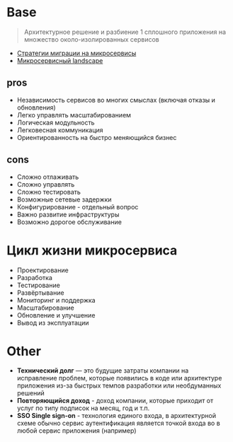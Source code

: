# Base
> Архитектурное решение и разбиение 1 сплошного приложения на множество около-изолированных сервисов
* [Стратегии миграции на микросервисы](microservices-migration.md)
* [Микросервисный landscape](microservices-landscape.md)
## pros
* Независимость сервисов во многих смыслах (включая отказы и обновления)
* Легко управлять масштабированием
* Логическая модульность
* Легковесная коммуникация
* Ориентированность на быстро меняющийся бизнес
## cons
* Сложно отлаживать
* Сложно управлять
* Сложно тестировать
* Возможные сетевые задержки
* Конфигурирование - отдельный вопрос
* Важно развитие инфраструктуры
* Возможно дорогое обслуживание
# Цикл жизни микросервиса
* Проектирование
* Разработка
* Тестирование
* Развёртывание
* Мониторинг и поддержка
* Масштабирование
* Обновление и улучшение
* Вывод из эксплуатации
# Other
* **Технический долг** — это будущие затраты компании на исправление проблем, которые появились в коде или архитектуре приложения из-за быстрых темпов разработки или необдуманных решений
* **Повторяющийся доход** - доход компании, которые приходит от услуг по типу подписок на месяц, год и т.п.
* **SSO Single sign-on** - технология единого входа, в архитектурной схеме обычно сервис аутентификация является точкой входа во в любой сервис приложения (например)
